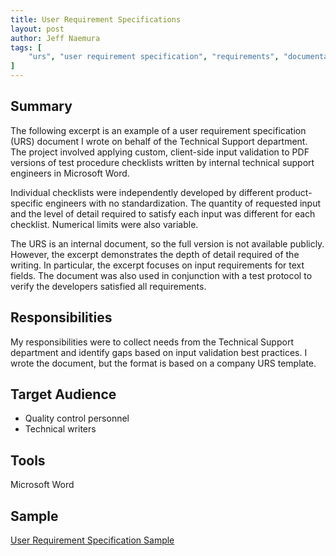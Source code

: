 ```yaml
---
title: User Requirement Specifications
layout: post
author: Jeff Naemura
tags: [
    "urs", "user requirement specification", "requirements", "documentation", "microsoft", "word"
]
---
```


## Summary

The following excerpt is an example of a user requirement specification (URS) document I wrote on behalf of the Technical Support department. The project involved applying custom, client-side input validation to PDF versions of test procedure checklists written by internal technical support engineers in Microsoft Word.

Individual checklists were independently developed by different product-specific engineers with no standardization. The quantity of requested input and the level of detail required to satisfy each input was different for each checklist. Numerical limits were also variable.

The URS is an internal document, so the full version is not available publicly. However, the excerpt demonstrates the depth of detail required of the writing. In particular, the excerpt focuses on input requirements for text fields. The document was also used in conjunction with a test protocol to verify the developers satisfied all requirements.

## Responsibilities

My responsibilities were to collect needs from the Technical Support department and identify gaps based on input validation best practices. I wrote the document, but the format is based on a company URS template.

## Target Audience

* Quality control personnel
* Technical writers

## Tools

Microsoft Word

## Sample

[User Requirement Specification Sample](images/eSTP_URS.pdf)
